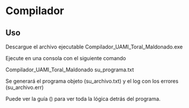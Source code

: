 # Compilador

## Uso
Descargue el archivo ejecutable Compilador_UAMI_Toral_Maldonado.exe

Ejecute en una consola con el siguiente comando

Compilador_UAMI_Toral_Maldonado su_programa.txt

Se generará el programa objeto (su_archivo.txt) y el log con los errores (su_archivo.err)

Puede ver la guía () para ver toda la lógica detrás del programa.
